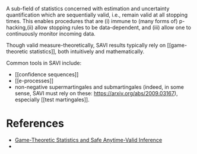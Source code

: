 A sub-field of statistics concerned with estimation and uncertainty quantification which are sequentially valid, i.e., remain valid at all stopping times. This enables procedures that are (i) immune to (many forms of) p-hacking,(ii) allow stopping rules to be data-dependent, and (iii) allow one to continuously monitor incoming data. 

Though valid measure-theoretically, SAVI results typically rely on [[game-theoretic statistics]], both intuitively and mathematically. 

Common tools in SAVI include: 
- [[confidence sequences]]
- [[e-processes]]
- non-negative supermartingales and submartingales (indeed, in some sense, SAVI must rely on these: https://arxiv.org/abs/2009.03167), especially [[test martingales]]. 

# References 

- [Game-Theoretic Statistics and Safe Anytime-Valid Inference](https://arxiv.org/pdf/2210.01948.pdf)
- 